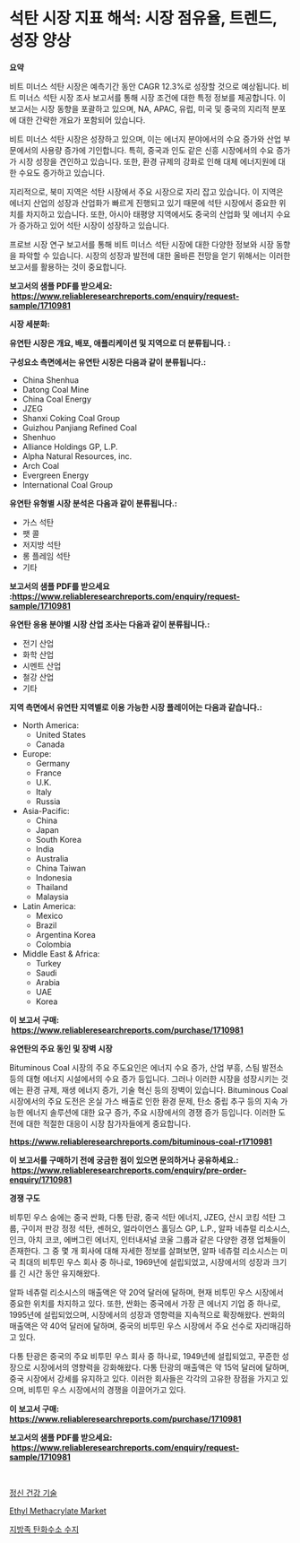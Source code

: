 <p><h1>석탄 시장 지표 해석: 시장 점유율, 트렌드, 성장 양상</h1></p><p><strong>요약</strong></p>
<p><p>비트 미너스 석탄 시장은 예측기간 동안 CAGR 12.3%로 성장할 것으로 예상됩니다. 비트 미너스 석탄 시장 조사 보고서를 통해 시장 조건에 대한 특정 정보를 제공합니다. 이 보고서는 시장 동향을 포괄하고 있으며, NA, APAC, 유럽, 미국 및 중국의 지리적 분포에 대한 간략한 개요가 포함되어 있습니다.</p><p>비트 미너스 석탄 시장은 성장하고 있으며, 이는 에너지 분야에서의 수요 증가와 산업 부문에서의 사용량 증가에 기인합니다. 특히, 중국과 인도 같은 신흥 시장에서의 수요 증가가 시장 성장을 견인하고 있습니다. 또한, 환경 규제의 강화로 인해 대체 에너지원에 대한 수요도 증가하고 있습니다.</p><p>지리적으로, 북미 지역은 석탄 시장에서 주요 시장으로 자리 잡고 있습니다. 이 지역은 에너지 산업의 성장과 산업화가 빠르게 진행되고 있기 때문에 석탄 시장에서 중요한 위치를 차지하고 있습니다. 또한, 아시아 태평양 지역에서도 중국의 산업화 및 에너지 수요가 증가하고 있어 석탄 시장이 성장하고 있습니다.</p><p>프로브 시장 연구 보고서를 통해 비트 미너스 석탄 시장에 대한 다양한 정보와 시장 동향을 파악할 수 있습니다. 시장의 성장과 발전에 대한 올바른 전망을 얻기 위해서는 이러한 보고서를 활용하는 것이 중요합니다.</p></p>
<p><strong>보고서의 샘플 PDF를 받으세요: &nbsp;<a href="https://www.reliableresearchreports.com/enquiry/request-sample/1710981">https://www.reliableresearchreports.com/enquiry/request-sample/1710981</a></strong></p>
<p><strong>시장 세분화:</strong></p>
<p><strong> 유연탄 시장은 개요, 배포, 애플리케이션 및 지역으로 더 분류됩니다. :</strong></p>
<p><strong>구성요소 측면에서는 유연탄 시장은 다음과 같이 분류됩니다.:</strong></p>
<p><ul><li>China Shenhua</li><li>Datong Coal Mine</li><li>China Coal Energy</li><li>JZEG</li><li>Shanxi Coking Coal Group</li><li>Guizhou Panjiang Refined Coal</li><li>Shenhuo</li><li>Alliance Holdings GP, L.P.</li><li>Alpha Natural Resources, inc.</li><li>Arch Coal</li><li>Evergreen Energy</li><li>International Coal Group</li></ul></p>
<p><strong> 유연탄 유형별 시장 분석은 다음과 같이 분류됩니다.:</strong></p>
<p><ul><li>가스 석탄</li><li>팻 콜</li><li>저지방 석탄</li><li>롱 플레임 석탄</li><li>기타</li></ul></p>
<p><strong>보고서의 샘플 PDF를 받으세요 :<a href="https://www.reliableresearchreports.com/enquiry/request-sample/1710981">https://www.reliableresearchreports.com/enquiry/request-sample/1710981</a></strong></p>
<p><strong> 유연탄 응용 분야별 시장 산업 조사는 다음과 같이 분류됩니다.:</strong></p>
<p><ul><li>전기 산업</li><li>화학 산업</li><li>시멘트 산업</li><li>철강 산업</li><li>기타</li></ul></p>
<p><strong>지역 측면에서 유연탄 지역별로 이용 가능한 시장 플레이어는 다음과 같습니다.:</strong></p>
<p><ul>
    <li>
        North America:
        <ul>
            <li>United States</li>
            <li>Canada</li>
        </ul>
    </li>
    <li>
        Europe:
        <ul>
            <li>Germany</li>
            <li>France</li>
            <li>U.K.</li>
            <li>Italy</li>
            <li>Russia</li>
        </ul>
    </li>
    <li>
        Asia-Pacific:
        <ul>
            <li>China</li>
            <li>Japan</li>
            <li>South Korea</li>
            <li>India</li>
            <li>Australia</li>
            <li>China Taiwan</li>
            <li>Indonesia</li>
            <li>Thailand</li>
            <li>Malaysia</li>
        </ul>
    </li>
    <li>
        Latin America:
        <ul>
            <li>Mexico</li>
            <li>Brazil</li>
            <li>Argentina Korea</li>
            <li>Colombia</li>
        </ul>
    </li>
    <li>
        Middle East & Africa:
        <ul>
            <li>Turkey</li>
            <li>Saudi</li>
            <li>Arabia</li>
            <li>UAE</li>
            <li>Korea</li>
        </ul>
    </li>
    </ul></p>
<p><strong>이 보고서 구매: &nbsp;<a href="https://www.reliableresearchreports.com/purchase/1710981">https://www.reliableresearchreports.com/purchase/1710981</a></strong></p>
<p><strong>유연탄의 주요 동인 및 장벽 시장</strong></p>
<p><p>Bituminous Coal 시장의 주요 주도요인은 에너지 수요 증가, 산업 부흥, 스팀 발전소 등의 대형 에너지 시설에서의 수요 증가 등입니다. 그러나 이러한 시장을 성장시키는 것에는 환경 규제, 재생 에너지 증가, 기술 혁신 등의 장벽이 있습니다. Bituminous Coal 시장에서의 주요 도전은 온실 가스 배출로 인한 환경 문제, 탄소 중립 추구 등의 지속 가능한 에너지 솔루션에 대한 요구 증가, 주요 시장에서의 경쟁 증가 등입니다. 이러한 도전에 대한 적절한 대응이 시장 참가자들에게 중요합니다.</p></p>
<p><strong><a href="https://www.reliableresearchreports.com/bituminous-coal-r1710981">https://www.reliableresearchreports.com/bituminous-coal-r1710981</a></strong></p>
<p><strong>이 보고서를 구매하기 전에 궁금한 점이 있으면 문의하거나 공유하세요.: &nbsp;<a href="https://www.reliableresearchreports.com/enquiry/pre-order-enquiry/1710981">https://www.reliableresearchreports.com/enquiry/pre-order-enquiry/1710981</a></strong></p>
<p><strong>경쟁 구도</strong></p>
<p><p>비투민 우스 숭에는 중국 싼화, 다통 탄광, 중국 석탄 에너지, JZEG, 산시 코킹 석탄 그룹, 구이저 판강 정정 석탄, 셴허오, 얼라이언스 홀딩스 GP, L.P., 알파 네츄럴 리소시스, 인크, 아치 코코, 에버그린 에너지, 인터내셔널 코울 그룹과 같은 다양한 경쟁 업체들이 존재한다. 그 중 몇 개 회사에 대해 자세한 정보를 살펴보면, 알파 네츄럴 리소시스는 미국 최대의 비투민 우스 회사 중 하나로, 1969년에 설립되었고, 시장에서의 성장과 크기를 긴 시간 동안 유지해왔다. </p><p>알파 네츄럴 리소시스의 매출액은 약 20억 달러에 달하며, 현재 비투민 우스 시장에서 중요한 위치를 차지하고 있다. 또한, 싼화는 중국에서 가장 큰 에너지 기업 중 하나로, 1995년에 설립되었으며, 시장에서의 성장과 영향력을 지속적으로 확장해왔다. 싼화의 매출액은 약 40억 달러에 달하며, 중국의 비투민 우스 시장에서 주요 선수로 자리매김하고 있다.</p><p>다통 탄광은 중국의 주요 비투민 우스 회사 중 하나로, 1949년에 설립되었고, 꾸준한 성장으로 시장에서의 영향력을 강화해왔다. 다통 탄광의 매출액은 약 15억 달러에 달하며, 중국 시장에서 강세를 유지하고 있다. 이러한 회사들은 각각의 고유한 장점을 가지고 있으며, 비투민 우스 시장에서의 경쟁을 이끌어가고 있다.</p></p>
<p><strong>이 보고서 구매: &nbsp; <a href="https://www.reliableresearchreports.com/purchase/1710981">https://www.reliableresearchreports.com/purchase/1710981</a></strong></p>
<p><strong>보고서의 샘플 PDF를 받으세요: &nbsp;<a href="https://www.reliableresearchreports.com/enquiry/request-sample/1710981">https://www.reliableresearchreports.com/enquiry/request-sample/1710981</a></strong><strong></strong></p>
<p>&nbsp;</p>
<p><p><a href="https://github.com/CliftonFisher9067/Market-Research-Report-List-1/blob/main/862810719395.md">정신 건강 기술</a></p><p><a href="https://butternut-bug-553.notion.site/Ethyl-Methacrylate-Market-Research-Report-Unlocks-Analysis-on-the-Market-Financial-Status-Market-Si-03e854cca486430997430f1d63ed7511">Ethyl Methacrylate Market</a></p><p><a href="https://github.com/fernandotryO5lson96765/Market-Research-Report-List-1/blob/main/618311519396.md">지방족 탄화수소 수지</a></p></p>